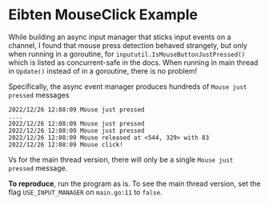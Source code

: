 # Eibten MouseClick Example

While building an async input manager that sticks input events on a channel, I found that mouse press detection behaved strangely, but only when running in a goroutine, for `inpututil.IsMouseButtonJustPressed()` which is listed as concurrent-safe in the docs. When running in main thread in `Update()` instead of in a goroutine, there is no problem!

Specifically, the async event manager produces hundreds of `Mouse just pressed` messages

    2022/12/26 12:08:09 Mouse just pressed
    ....
    2022/12/26 12:08:09 Mouse just pressed
    2022/12/26 12:08:09 Mouse just pressed
    2022/12/26 12:08:09 Mouse released at <544, 329> with 83
    2022/12/26 12:08:09 Mouse click!

Vs for the main thread version, there will only be a single `Mouse just pressed` message.

**To reproduce**, run the program as is. To see the main thread version, set the flag `USE_INPUT_MANAGER` on `main.go:11` to `false`.